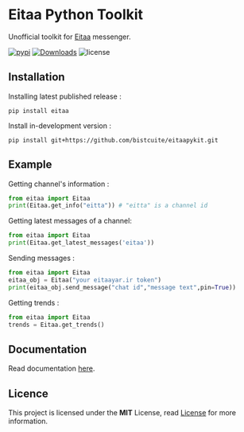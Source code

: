 # Eitaa Python Toolkit
Unofficial toolkit for [Eitaa](https://eitaa.com/) messenger.

[![pypi](https://img.shields.io/pypi/v/eitaa)](https://pypi.org/project/eitaa)
[![Downloads](https://pepy.tech/badge/eitaa)](https://pepy.tech/project/eitaa)
![license](https://img.shields.io/badge/license-MIT-green)

## Installation
Installing latest published release :
```
pip install eitaa
```
Install in-development version :
```
pip install git+https://github.com/bistcuite/eitaapykit.git
```

## Example
Getting channel's information :
```py
from eitaa import Eitaa
print(Eitaa.get_info("eitta")) # "eitta" is a channel id
```

Getting latest messages of a channel:
```py
from eitaa import Eitaa
print(Eitaa.get_latest_messages('eitaa'))
```

Sending messages :
```py
from eitaa import Eitaa
eitaa_obj = Eitaa("your eitaayar.ir token")
print(eitaa_obj.send_message("chat id","message text",pin=True))
```

Getting trends :
```py
from eitaa import Eitaa
trends = Eitaa.get_trends()
```

## Documentation
Read documentation [here](https://bistcuite.github.io/eitaapykit).

## Licence
This project is licensed under the **MIT** License, read [License](LICENSE) for more information.
